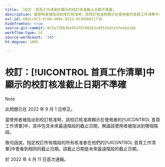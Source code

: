 ```yaml
---
title: 「校訂：首頁工作清單中顯示的校訂核准截止日期不準確」
description: 當使用者被指派到校訂核准時，該校訂核准將顯示在使用者的首頁工作清單中，其中包含未來最遠階段的截止日期，無論該使用者被指派到哪個階段。
exl-id: 60dcc9c3-6c60-488e-921d-453d4b011f1b
hidefromtoc: true
source-git-commit: 0c5a738b36e954f07802b3c095fbdce5fedda168
workflow-type: ht
source-wordcount: '145'
ht-degree: 100%

---
```


# 校訂：[!UICONTROL 首頁工作清單]中顯示的校訂核准截止日期不準確

>[!NOTE]
>
>此問題已在 2022 年 9 月 1 日修正。

當使用者被指派到校訂核准時，該校訂核准將顯示在使用者的[!UICONTROL 首頁工作清單]中，其中包含未來最遠階段的截止日期，無論該使用者被指派到哪個階段。

換句話說，指定校訂所有階段的所有核准者在他們的[!UICONTROL 首頁工作清單]中會看到相同的截止日期。該截止日期是未來最遠階段的截止日期。

於 2022 年 4 月 11 日首次通報。
